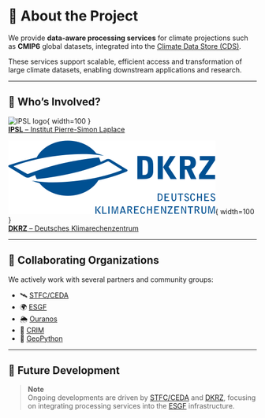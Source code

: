 # 🧊 About the Project

We provide **data-aware processing services** for climate projections such as **CMIP6** global datasets, integrated into the [Climate Data Store (CDS)](https://cds.climate.copernicus.eu/).

These services support scalable, efficient access and transformation of large climate datasets, enabling downstream applications and research.

---

## 👥 Who’s Involved?

![IPSL logo](ipsl.png){ width=100 }  
[**IPSL** – Institut Pierre-Simon Laplace](https://www.ipsl.fr/en)

![DKRZ logo](images/dkrz.svg){ width=100 }  
[**DKRZ** – Deutsches Klimarechenzentrum](https://www.dkrz.de/)

---

## 🤝 Collaborating Organizations

We actively work with several partners and community groups:

- 🛰️ [STFC/CEDA](http://www.ceda.ac.uk/)
- 🌍 [ESGF](https://esgf.llnl.gov/)
- 🌦️ [Ouranos](https://github.com/Ouranosinc)
- 🧠 [CRIM](https://github.com/crim-ca)
- 🐍 [GeoPython](https://github.com/geopython)

---

## 🚀 Future Development

> **Note**  
> Ongoing developments are driven by [STFC/CEDA](http://www.ceda.ac.uk/) and [DKRZ](https://www.dkrz.de/), focusing on integrating processing services into the [ESGF](https://esgf.llnl.gov/) infrastructure.
